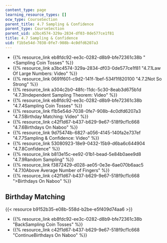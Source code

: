 ```yaml
---
content_type: page
learning_resource_types: []
ocw_type: CourseSection
parent_title: 4.7 Sampling & Confidence
parent_type: CourseSection
parent_uid: a3bc4574-329a-2834-df03-0de577ce1f81
title: 4.7 Sampling & Confidence
uid: f1b5e54d-7038-0fe7-908b-4c0dfd6207a3
---
```


*   {{% resource_link eb8fdc92-ee3c-0282-d8b9-bfe72361c38b "\<Sampling Coin Tosses" %}}
*   {{% resource_link a3bc4574-329a-2834-df03-0de577ce1f81 "4.7.1Law Of Large Numbers: Video" %}}
*   {{% resource_link 0691f601-c9d2-141f-1bef-534f1f820100 "4.7.2Not So Strong" %}}
*   {{% resource_link a304c2b0-48fc-11dc-5c30-8eab3d675b1d "4.7.3Independent Sampling Theorem: Video" %}}
*   {{% resource_link eb8fdc92-ee3c-0282-d8b9-bfe72361c38b "4.7.4Sampling Coin Tosses" %}}
*   {{% resource_link f1b5e54d-7038-0fe7-908b-4c0dfd6207a3 "4.7.5Birthday Matching: Video" %}}
*   {{% resource_link c42f1d67-b437-b629-9e67-518f9cf1c668 "4.7.6Birthdays On Naboo" %}}
*   {{% resource_link 9d75474b-6827-a056-4145-140fa2e737ef "4.7.7Sampling & Confidence: Video" %}}
*   {{% resource_link 53080923-18e9-0432-15b9-d6ba6c644904 "4.7.8Confidence" %}}
*   {{% resource_link b813e15c-ee92-01b1-bead-5e84b0aee9d8 "4.7.9Random Sampling" %}}
*   {{% resource_link f3872429-d028-ae05-0e3e-6ae070b6aac5 "4.7.10Above Average Number of Fingers" %}}
*   {{% resource_link c42f1d67-b437-b629-9e67-518f9cf1c668 "\>Birthdays On Naboo" %}}

Birthday Matching
-----------------

{{< resource b9152b35-e08b-558d-b2be-e5f409d74aa6 >}}

*   {{% resource_link eb8fdc92-ee3c-0282-d8b9-bfe72361c38b "BackSampling Coin Tosses" %}}
*   {{% resource_link c42f1d67-b437-b629-9e67-518f9cf1c668 "ContinueBirthdays On Naboo" %}}